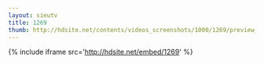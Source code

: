 ```yaml
---
layout: sieutv
title: 1269
thumb: http://hdsite.net/contents/videos_screenshots/1000/1269/preview_360p.mp4.jpg
---
```

{% include iframe src='http://hdsite.net/embed/1269' %}
 
